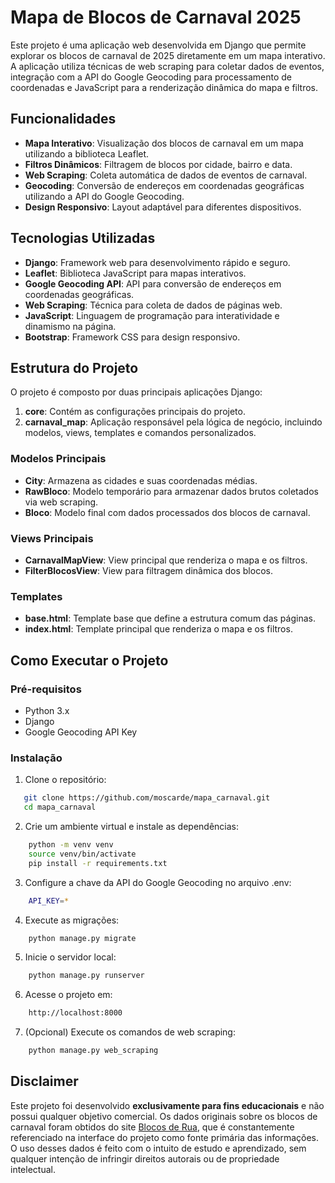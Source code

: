 # Mapa de Blocos de Carnaval 2025

Este projeto é uma aplicação web desenvolvida em Django que permite explorar os blocos de carnaval de 2025 diretamente em um mapa interativo. A aplicação utiliza técnicas de web scraping para coletar dados de eventos, integração com a API do Google Geocoding para processamento de coordenadas e JavaScript para a renderização dinâmica do mapa e filtros.

## Funcionalidades

- **Mapa Interativo**: Visualização dos blocos de carnaval em um mapa utilizando a biblioteca Leaflet.
- **Filtros Dinâmicos**: Filtragem de blocos por cidade, bairro e data.
- **Web Scraping**: Coleta automática de dados de eventos de carnaval.
- **Geocoding**: Conversão de endereços em coordenadas geográficas utilizando a API do Google Geocoding.
- **Design Responsivo**: Layout adaptável para diferentes dispositivos.

## Tecnologias Utilizadas

- **Django**: Framework web para desenvolvimento rápido e seguro.
- **Leaflet**: Biblioteca JavaScript para mapas interativos.
- **Google Geocoding API**: API para conversão de endereços em coordenadas geográficas.
- **Web Scraping**: Técnica para coleta de dados de páginas web.
- **JavaScript**: Linguagem de programação para interatividade e dinamismo na página.
- **Bootstrap**: Framework CSS para design responsivo.

## Estrutura do Projeto

O projeto é composto por duas principais aplicações Django:

1. **core**: Contém as configurações principais do projeto.
2. **carnaval_map**: Aplicação responsável pela lógica de negócio, incluindo modelos, views, templates e comandos personalizados.

### Modelos Principais

- **City**: Armazena as cidades e suas coordenadas médias.
- **RawBloco**: Modelo temporário para armazenar dados brutos coletados via web scraping.
- **Bloco**: Modelo final com dados processados dos blocos de carnaval.

### Views Principais

- **CarnavalMapView**: View principal que renderiza o mapa e os filtros.
- **FilterBlocosView**: View para filtragem dinâmica dos blocos.

### Templates

- **base.html**: Template base que define a estrutura comum das páginas.
- **index.html**: Template principal que renderiza o mapa e os filtros.

## Como Executar o Projeto

### Pré-requisitos

- Python 3.x
- Django
- Google Geocoding API Key

### Instalação

1. Clone o repositório:
```bash
   git clone https://github.com/moscarde/mapa_carnaval.git
   cd mapa_carnaval
```

2. Crie um ambiente virtual e instale as dependências:
```bash
    python -m venv venv
    source venv/bin/activate
    pip install -r requirements.txt
```

3. Configure a chave da API do Google Geocoding no arquivo .env:
```bash
    API_KEY=*
```

4. Execute as migrações:
```bash
    python manage.py migrate
```

5. Inicie o servidor local:
```bash
    python manage.py runserver
```

6. Acesse o projeto em:
```bash
    http://localhost:8000
```

7. (Opcional) Execute os comandos de web scraping:
```bash
    python manage.py web_scraping
```

## Disclaimer

Este projeto foi desenvolvido **exclusivamente para fins educacionais** e não possui qualquer objetivo comercial. Os dados originais sobre os blocos de carnaval foram obtidos do site [Blocos de Rua](https://www.blocosderua.com/), que é constantemente referenciado na interface do projeto como fonte primária das informações. O uso desses dados é feito com o intuito de estudo e aprendizado, sem qualquer intenção de infringir direitos autorais ou de propriedade intelectual.